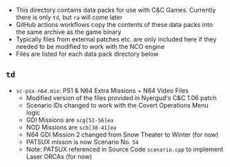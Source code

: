 - This directory contains data packs for use with C&C Games. Currently there is only `td`, but `ra` will come later
- GitHub actions workflows copy the contents of these data packs into the same archive as the game binary
- Typically files from external patches etc. are only included here if they needed to be modified to work with the NCO engine
- Files are listed for each data pack directory below

## `td`

- `sc-psx-n64.mix`: PS1 & N64 Extra Missions + N64 Video Files 
  - Modified version of the files provided in Nyergud's C&C 1.06 patch
  - Scenario IDs changed to work with the Covert Operations Menu logic
  - GDI Missions are `scg[51-56]ea`
  - NOD Missions are `scb[38-41]ea`
  - N64 GDI Mission 2 changed from Snow Theater to Winter (for now)
  - PATSUX misson is now Scenario No. `54`
  - Note: PATSUX referenced in Source Code `scenario.cpp` to implement Laser ORCAs (for now)
